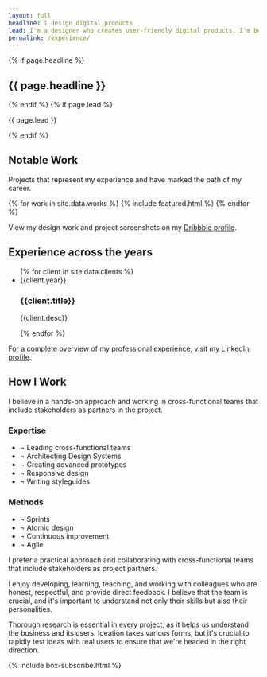 ```yaml
---
layout: full
headline: I design digital products
lead: I'm a designer who creates user-friendly digital products. I'm best at building design systems and creating designs that help products work better for people.
permalink: /experience/
---
```



<section class="spacing-sections inner outer-margin">
	{% if page.headline %}
		<h1 class="headline-default">{{ page.headline }}</h1>
	{% endif %}
	{% if page.lead %}
		<p class="lead color-text-light">{{ page.lead }}</p>
	{% endif %}
</section>

<section class="spacing-sections spacing-sections-inset spacing-outer background-emphasis">
  <div class="inner">
    <h2 class="headline-default">Notable Work</h2>
    <p class="body color-text-light">Projects that represent my experience and have marked the path of my career.</p>
  </div>
  <div class="inner-large">
    <div class="list-projects mb-l">
    {% for work in site.data.works %}
      {% include featured.html %}
    {% endfor %}
    </div>
    <p class="text-small color-text-weak text-center">View my design work and project screenshots on my <a class="link-light link-underline" href="https://dribbble.com/zetareticoli" target="_blank">Dribbble profile</a>.</p>
  </div>
</section>

<section class="spacing-sections inner outer-margin">
  <h2 class="headline-default">Experience across the years</h2>
  <ul class="content-list m-none mb-l">
  {% for client in site.data.clients %}
    <li class="content-list__item flex">
      <span class="content-list__year text-small color-text-weak mb-s">{{client.year}}</span>
      <h3 class="content-list__title headline-tertiary mb-s">{{client.title}}</h3>
      <p class="content-list__desc mb-s color-text-light">{{client.desc}}</p>
    </li>
  {% endfor %}
  </ul>
  <p class="text-small color-text-weak text-center"> For a complete overview of my professional experience, visit my <a class="link-light link-underline" href="https://dribbble.com/zetareticoli" target="_blank">LinkedIn profile</a>.</p>
</section>

<section class="spacing-sections-inset spacing-outer background-weak outer-margin">
  <div class="inner">
    <h2 class="headline-default">How I Work</h2>
    <p class="lead color-text-light">
      I believe in a hands-on approach and working in cross-functional teams that include stakeholders as partners in the project.
    </p>
    <div class="l-pair-cols">
      <article>
        <h3 class="caption color-text-weak uppercase">Expertise</h3>
        <ul class="list-none">
          <li class="headline-secondary mb-s"><span class="color-text-primary">¬</span> Leading cross-functional teams</li>
          <li class="headline-secondary mb-s"><span class="color-text-primary">¬</span> Architecting Design Systems</li>
          <li class="headline-secondary mb-s"><span class="color-text-primary">¬</span> Creating advanced prototypes</li>
          <li class="headline-secondary mb-s"><span class="color-text-primary">¬</span> Responsive design</li>
          <li class="headline-secondary mb-s"><span class="color-text-primary">¬</span> Writing styleguides</li>
        </ul>
        <h3 class="caption color-text-weak uppercase">Methods</h3>
        <ul class="list-none mb-xl">
          <li class="headline-secondary mb-s"><span class="color-text-primary">¬</span> Sprints</li>
          <li class="headline-secondary mb-s"><span class="color-text-primary">¬</span> Atomic design</li>
          <li class="headline-secondary mb-s"><span class="color-text-primary">¬</span> Continuous improvement</li>
          <li class="headline-secondary mb-s"><span class="color-text-primary">¬</span> Agile</li>
        </ul>
      </article>
      <article>
        <p class="body-default">
          I prefer a practical approach and collaborating with cross-functional teams that include stakeholders as project partners.
        </p>
        <p>
          I enjoy developing, learning, teaching, and working with colleagues who are honest, respectful, and provide direct feedback. I believe that the team is crucial, and it's important to understand not only their skills but also their personalities.
        </p> 
        <p>
          Thorough research is essential in every project, as it helps us understand the business and its users. Ideation takes various forms, but it's crucial to rapidly test ideas with real users to ensure that we're headed in the right direction.
        </p>
      </article>
    </div>
  </div>
</section>

<section class="spacing-sections-inset inner">
  {% include box-subscribe.html %}
</section>

